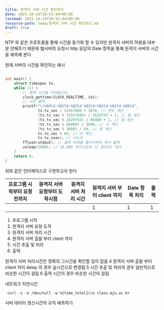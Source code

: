 ```yaml
---
title: 원격지 서버 시간 확인하기
date: 2025-10-24T20:53:44+09:00
lastmod: 2025-10-24T20:53:44+09:00
resource-path: temp/원격지 서버 시간 확인하기.md
draft: true
---
```

NTP 와 같은 프로토콜을  통해 시간을 동기화 할 수 있지만 원격지 서버의 허용을 대부분 안해주기 때문에 웹서버의 요청시 http 응답의 Date 항목을 통해 원격지 서버의 시간을 예측해 본다


현재 서버의 시간을 확인하는 예시
```c
  
int main() {
    struct timespec ts;
    while (1) {
        // 현재 시간을 가져옵니다.
        clock_gettime(CLOCK_REALTIME, &ts);
        // 시간 출력
        printf("\r%04ld-%02ld-%02ld %02ld:%02ld:%02ld.%09ld",
               ts.tv_sec / 31557600 + 1970, // 연도 계산
               (ts.tv_sec % 31557600) / 2629743 + 1, // 월 계산
               (ts.tv_sec % 2629743) / 86400 + 1, // 일 계산
               (ts.tv_sec % 86400) / 3600, // 시 계산
               (ts.tv_sec % 3600) / 60, // 분 계산
               ts.tv_sec % 60, // 초 계산
               ts.tv_nsec); // 나노초
        fflush(stdout); // 출력 버퍼를 플러시하여 즉시 출력
        usleep(1000); // 10,000 마이크로초 (1 밀리초) 대기
    }
    return 0;
}
```

위와 같은 인터페이스로 구현하고자 한다

| 프로그램 시작부터 요청 전까지 | 원격지 서버 요청부터 도착시점 | 원격지 서버 처리 시간 | 원격지 서버 부터 client 까지 | Date 항목 처리 | 출력  |
| ---------------- | ---------------- | ------------ | ------------------- | ---------- | --- |
|                  |                  |              | 1                   | 1          | 1   |



1. 프로그램 시작
2. 원격지 서버 요청 도착
3. 원격지 서버 처리 시간
4. 원격지 서버 출발 부터 client 까지
5. 시간 추출 및 처리
6. 출력


원격지 서버 처리시간은 정확히 그시간을 확인할 길이 없음
4 원격지 서버 출발 부터 client 까지 delay 의 경우 실시간으로 변경됨
5 시간 추출 및 처리의 경우 일반적으로 비슷한 시간이 걸림
6 출력 시간의 경우 비슷한 시간이 걸림




네트워크 지연시간
```
 curl -s -o /dev/null -w %{time_total}\\n class.mju.ac.kr
```




서버 데이터 갱신시간의 규칙 예측하기